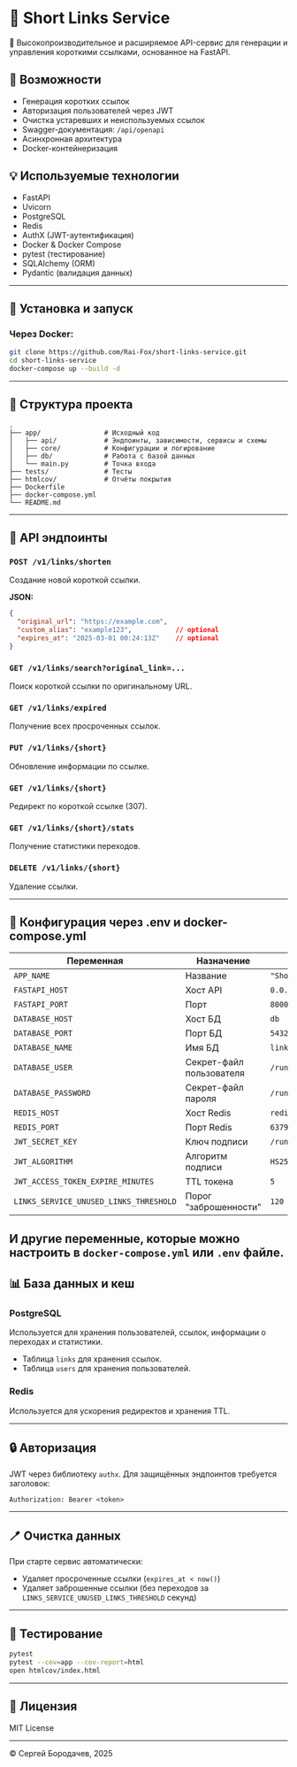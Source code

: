 # 🔗 Short Links Service

🚀 Высокопроизводительное и расширяемое API-сервис для генерации и управления короткими ссылками, основанное на FastAPI.

## 🔧 Возможности

- Генерация коротких ссылок
- Авторизация пользователей через JWT
- Очистка устаревших и неиспользуемых ссылок
- Swagger-документация: `/api/openapi`
- Асинхронная архитектура
- Docker-контейнеризация

## 💡 Используемые технологии

- FastAPI
- Uvicorn
- PostgreSQL
- Redis
- AuthX (JWT-аутентификация)
- Docker & Docker Compose
- pytest (тестирование)
- SQLAlchemy (ORM)
- Pydantic (валидация данных)

---

## 📂 Установка и запуск

### Через Docker:
```bash
git clone https://github.com/Rai-Fox/short-links-service.git
cd short-links-service
docker-compose up --build -d
```

---

## 📁 Структура проекта

```
.
├── app/                # Исходный код
│   ├── api/            # Эндпоинты, зависимости, сервисы и схемы
│   ├── core/           # Конфигурации и логирование
│   ├── db/             # Работа с базой данных
│   └── main.py         # Точка входа
├── tests/              # Тесты
├── htmlcov/            # Отчёты покрытия
├── Dockerfile
├── docker-compose.yml
└── README.md
```

---

## 🔌 API эндпоинты

### `POST /v1/links/shorten`
Создание новой короткой ссылки.

**JSON:**
```json
{
  "original_url": "https://example.com",
  "custom_alias": "example123",           // optional
  "expires_at": "2025-03-01 00:24:13Z"    // optional
}
```


### `GET /v1/links/search?original_link=...`
Поиск короткой ссылки по оригинальному URL.

### `GET /v1/links/expired`
Получение всех просроченных ссылок.


### `PUT /v1/links/{short}`
Обновление информации по ссылке.

### `GET /v1/links/{short}`
Редирект по короткой ссылке (307).

### `GET /v1/links/{short}/stats`
Получение статистики переходов.

### `DELETE /v1/links/{short}`
Удаление ссылки.

---

## 📄 Конфигурация через .env и docker-compose.yml

| Переменная | Назначение | Пример |
|------------|------------|--------|
| `APP_NAME` | Название | `"Short Links Service"` |
| `FASTAPI_HOST` | Хост API | `0.0.0.0` |
| `FASTAPI_PORT` | Порт | `8000` |
| `DATABASE_HOST` | Хост БД | `db` |
| `DATABASE_PORT` | Порт БД | `5432` |
| `DATABASE_NAME` | Имя БД | `links_db` |
| `DATABASE_USER` | Секрет-файл пользователя | `/run/secrets/db_user` |
| `DATABASE_PASSWORD` | Секрет-файл пароля | `/run/secrets/db_password` |
| `REDIS_HOST` | Хост Redis | `redis` |
| `REDIS_PORT` | Порт Redis | `6379` |
| `JWT_SECRET_KEY` | Ключ подписи | `/run/secrets/jwt_secret_key` |
| `JWT_ALGORITHM` | Алгоритм подписи | `HS256` |
| `JWT_ACCESS_TOKEN_EXPIRE_MINUTES` | TTL токена | `5` |
| `LINKS_SERVICE_UNUSED_LINKS_THRESHOLD` | Порог "заброшенности" | `120` |

И другие переменные, которые можно настроить в `docker-compose.yml` или `.env` файле.
---

## 📊 База данных и кеш

### PostgreSQL
Используется для хранения пользователей, ссылок, информации о переходах и статистики.
- Таблица `links` для хранения ссылок.
- Таблица `users` для хранения пользователей.

### Redis
Используется для ускорения редиректов и хранения TTL.

---

## 🔒 Авторизация
JWT через библиотеку `authx`. Для защищённых эндпоинтов требуется заголовок:
```
Authorization: Bearer <token>
```

---

## 🪥 Очистка данных

При старте сервис автоматически:
- Удаляет просроченные ссылки (`expires_at < now()`)
- Удаляет заброшенные ссылки (без переходов за `LINKS_SERVICE_UNUSED_LINKS_THRESHOLD` секунд)

---

## 🧪 Тестирование
```bash
pytest
pytest --cov=app --cov-report=html
open htmlcov/index.html
```

---

## 📅 Лицензия
MIT License

---

© Сергей Бородачев, 2025

